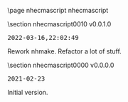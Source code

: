 \page nhecmascript nhecmascript

<div style="max-width:700px;">

\section nhecmascript0010 v0.0.1.0

<pre>
2022-03-16,22:02:49
</pre>

 Rework nhmake. Refactor a lot of stuff.



\section nhecmascript0000 v0.0.0.0

<pre>
2021-02-23
</pre>

 Initial version.



</div>
